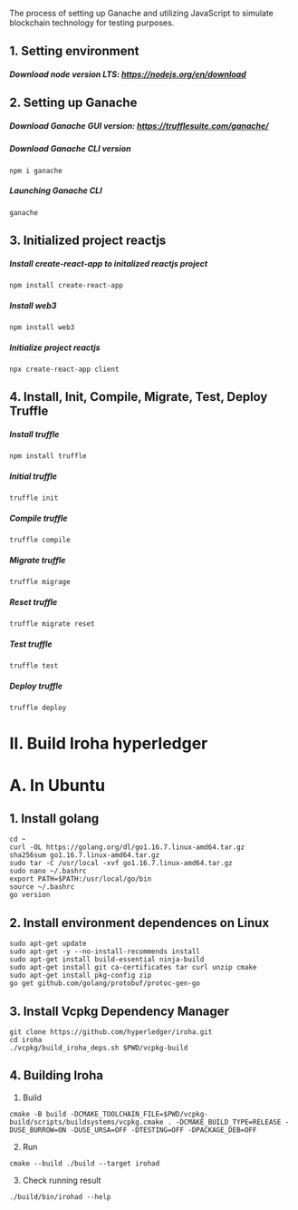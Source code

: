 The process of setting up Ganache and utilizing JavaScript to simulate blockchain technology for testing purposes.

## 1. Setting environment

##### Download node version LTS: https://nodejs.org/en/download

## 2. Setting up Ganache

##### Download Ganache GUI version: https://trufflesuite.com/ganache/ 

##### Download Ganache CLI version 
```
npm i ganache
```

##### Launching Ganache CLI
```
ganache
```

## 3. Initialized project reactjs
##### Install create-react-app to initalized reactjs project 
```
npm install create-react-app
```

##### Install web3 
```
npm install web3
```

##### Initialize project reactjs 
```
npx create-react-app client
```


## 4. Install, Init, Compile, Migrate, Test, Deploy Truffle

##### Install truffle
```
npm install truffle
```

##### Initial truffle
```
truffle init
```

##### Compile truffle 
```
truffle compile
```

##### Migrate truffle 
```
truffle migrage
```

##### Reset truffle 
```
truffle migrate reset
```

##### Test truffle 
```
truffle test
```

##### Deploy truffle 
```
truffle deploy
```


# II. Build Iroha hyperledger
# A. In Ubuntu
## 1. Install golang
```
cd ~
curl -OL https://golang.org/dl/go1.16.7.linux-amd64.tar.gz
sha256sum go1.16.7.linux-amd64.tar.gz
sudo tar -C /usr/local -xvf go1.16.7.linux-amd64.tar.gz
sudo nano ~/.bashrc
export PATH=$PATH:/usr/local/go/bin
source ~/.bashrc
go version
```

## 2. Install environment dependences on Linux 
```
sudo apt-get update
sudo apt-get -y --no-install-recommends install 
sudo apt-get install build-essential ninja-build 
sudo apt-get install git ca-certificates tar curl unzip cmake
sudo apt-get install pkg-config zip
go get github.com/golang/protobuf/protoc-gen-go
```

## 3. Install Vcpkg Dependency Manager
```
git clone https://github.com/hyperledger/iroha.git
cd iroha
./vcpkg/build_iroha_deps.sh $PWD/vcpkg-build
```

## 4. Building Iroha
1. Build
```
cmake -B build -DCMAKE_TOOLCHAIN_FILE=$PWD/vcpkg-build/scripts/buildsystems/vcpkg.cmake . -DCMAKE_BUILD_TYPE=RELEASE -DUSE_BURROW=ON -DUSE_URSA=OFF -DTESTING=OFF -DPACKAGE_DEB=OFF
```
2. Run
```
cmake --build ./build --target irohad
```
3. Check running result
```
./build/bin/irohad --help
```